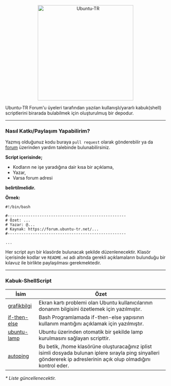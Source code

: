 <p align="center">
  <img src="https://s30.postimg.org/he2l6zgch/logo-ubuntu_cof-orange-hex.jpg" img width=300 height=300 alt="Ubuntu-TR">
</p>

Ubuntu-TR Forum'u üyeleri tarafından yazılan kullanışlı/yararlı kabuk(shell) scriptlerini birarada bulabilmek için oluşturulmuş bir depodur.

---

### Nasıl Katkı/Paylaşım Yapabilirim?
Yazmış olduğunuz kodu buraya `pull request` olarak gönderebilir ya da [forum](https://forum.ubuntu-tr.net/index.php?board=118.0) üzerinden yardım talebinde bulunabilirsiniz.

**Script içerisinde;**
* Kodların ne işe yaradığına dair kısa bir açıklama,
* Yazar,
* Varsa forum adresi

**belirtilmelidir.**


**Örnek:**
```shell
#!/bin/bash

#----------------------------------------------------
# Özet: ...
# Yazar: @...
# Kaynak: https://forum.ubuntu-tr.net/...
#----------------------------------------------------

...
```
Her script ayrı bir klasörde bulunacak şekilde düzenlenecektir. Klasör içerisinde kodlar ve `README.md` adı altında gerekli açıklamaların bulunduğu bir kılavuz ile birlikte paylaşılması gerekmektedir.

---

### Kabuk-ShellScript
| İsim | Özet |
| --- | --- |
| [grafikbilgi](https://github.com/ubuntu-tr/Kabuk-ShellScript/tree/master/betikler/ekrankart) | Ekran kartı problemi olan Ubuntu kullanıcılarının donanım bilgisini özetlemek için yazılmıştır. |
| [if-then-else](https://github.com/ubuntu-tr/Kabuk-ShellScript/tree/master/betikler/ifthenelse) | Bash Programlamada if-then-else yapısının kullanım mantığını açıklamak için yazılmıştır. |
| [ubuntu-lamp](https://github.com/ubuntu-tr/Kabuk-ShellScript/tree/master/betikler/ubuntulamp) | Ubuntu üzerinden otomatik bir şekilde lamp kurulmasını sağlayan scripttir.|
| [autoping](https://github.com/ubuntu-tr/Kabuk-ShellScript/tree/master/betikler/autoping) | Bu betik, /home klasörüne oluşturacağınız iplist isimli dosyada bulunan iplere sırayla ping sinyalleri göndererek ip adreslerinin açık olup olmadığını kontrol eder.|

_* Liste güncellenecektir._
